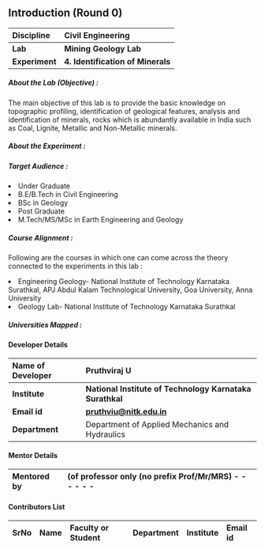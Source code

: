 ## Introduction (Round 0)

<b>Discipline</b> | <b>Civil Engineering</b>
:--|:--|
<b>Lab</b> | <b> Mining Geology Lab</b>
<b> Experiment</b> |     <b> 4. Identification of Minerals </b>

<h5> About the Lab (Objective) : </h5>

The main objective of this lab is to provide the basic knowledge on topographic profiling, identification of geological features, analysis and identification of minerals, rocks which is abundantly available in India such as Coal, Lignite, Metallic and Non-Metallic minerals.

<h5> About the Experiment : </h5>

<h5> Target Audience : </h5>
<li>Under Graduate</li>
<li>B.E/B.Tech in Civil Engineering</li>
<li>BSc in Geology</li>
<li>Post Graduate</li>
<li>M.Tech/MS/MSc in Earth Engineering and Geology</li>

<h5> Course Alignment : </h5>

Following are the courses in which one can come across the theory connected to the experiments in this lab :
<li> Engineering Geology- National Institute of Technology Karnataka Surathkal, APJ Abdul Kalam Technological University,  Goa University,  Anna University</li>
<li>Geology Lab- National Institute of Technology Karnataka Surathkal</li>

<h5> Universities Mapped : </h5>

#### Developer Details

<b>Name of Developer</b>  | <b> Pruthviraj U</b>
:--|:--|
<b> Institute</b>  | <b> National Institute of Technology Karnataka Surathkal</b>
<b> Email id</b> |     <b> pruthviu@nitk.edu.in</b>
<b> Department | Department of Applied Mechanics and Hydraulics

#### Mentor Details

<b>Mentored by | <b> (of professor only (no prefix Prof/Mr/MRS) - - - - - -
:--|:--|


#### Contributors List

SrNo | Name | Faculty or Student | Department| Institute | Email id
:--|:--|:--|:--|:--|:--|
